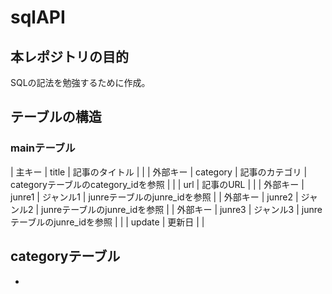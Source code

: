 # sqlAPI

## 本レポジトリの目的
SQLの記法を勉強するために作成。

## テーブルの構造
### mainテーブル

| 主キー | title | 記事のタイトル | |
| 外部キー | category | 記事のカテゴリ | categoryテーブルのcategory_idを参照 |
| | url | 記事のURL | |
| 外部キー | junre1 | ジャンル1 | junreテーブルのjunre_idを参照 |
| 外部キー | junre2 | ジャンル2 | junreテーブルのjunre_idを参照 |
| 外部キー | junre3 | ジャンル3 | junreテーブルのjunre_idを参照 |
| | update | 更新日 | |

## categoryテーブル
- 

